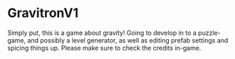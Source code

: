 # GravitronV1
Simply put, this is a game about gravity! Going to develop in to a puzzle-game, and possibly a level generator, as well as editing prefab settings and spicing things up. Please make sure to check the credits in-game.
